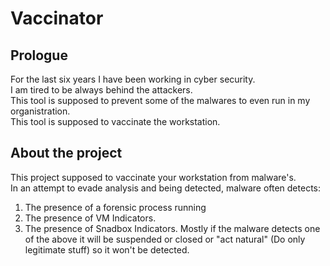 # Vaccinator

## Prologue
For the last six years I have been working in cyber security.  
I am tired to be always behind the attackers.  
This tool is supposed to prevent some of the malwares to even run in my organistration.  
This tool is supposed to vaccinate the workstation.  

## About the project
This project supposed to vaccinate your workstation from malware's.  
In an attempt to evade analysis and being detected, malware often detects:  
1) The presence of a forensic process running
2) The presence of VM Indicators.
3) The presence of Snadbox Indicators.
Mostly if the malware detects one of the above it will be suspended or closed or "act natural" (Do only legitimate stuff) so it won't be detected.

